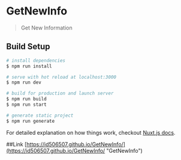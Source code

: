 # GetNewInfo

> Get New Information

## Build Setup

``` bash
# install dependencies
$ npm run install

# serve with hot reload at localhost:3000
$ npm run dev

# build for production and launch server
$ npm run build
$ npm run start

# generate static project
$ npm run generate
```

For detailed explanation on how things work, checkout [Nuxt.js docs](https://nuxtjs.org).

##Link
[https://id506507.github.io/GetNewInfo/](https://id506507.github.io/GetNewInfo/ "GetNewInfo")
